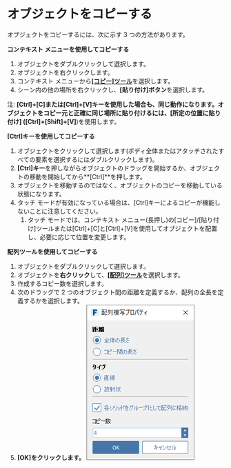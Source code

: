 # オブジェクトをコピーする

オブジェクトをコピーするには、次に示す 3 つの方法があります。

**コンテキスト メニューを使用してコピーする**

1. オブジェクトをダブルクリックして選択します。
2. オブジェクトを右クリックします。
3. コンテキスト メニューから[**[コピー]ツール**](tilt-array-copy-and-paste.md)を選択します。
4. シーン内の他の場所を右クリックし、**[貼り付け]ボタン**を選択します。

注: **[Ctrl]+[C]**または**[Ctrl]+[V]**キーを使用した場合も、同じ動作になります。オブジェクトをコピー元と正確に同じ場所に貼り付けるには、[所定の位置に貼り付け] \(**[Ctrl]+[Shift]+[V]**\)を使用します。

**[Ctrl]キーを使用してコピーする**

1. オブジェクトをクリックして選択します\(ボディ全体またはアタッチされたすべての要素を選択するにはダブルクリックします\)。
2. **[Ctrl]キー**を押しながらオブジェクトのドラッグを開始するか、オブジェクトの移動を開始してから**[Ctrl]**を押します。
3. オブジェクトを移動するのではなく、オブジェクトのコピーを移動している状態になります。
4. タッチ モードが有効になっている場合は、[Ctrl]キーによるコピーが機能しないことに注意してください。
   1. タッチ モードでは、コンテキスト メニュー\(長押し\)の[コピー]/[貼り付け]ツールまたは[Ctrl]+[C]と[Ctrl]+[V]を使用してオブジェクトを配置し、必要に応じて位置を変更します。

**配列ツールを使用してコピーする**

1. オブジェクトをダブルクリックして選択します。
2. オブジェクトを**右クリック**して、[**[配列]ツール**](tilt-array-copy-and-paste.md)を選択します。
3. 作成するコピー数を選択します。
4. 次のドラッグで 2 つのオブジェクト間の距離を定義するか、配列の全長を定義するかを選択します。
5. **[OK]をクリックします。**  ![](../.gitbook/assets/array_properties.png)

